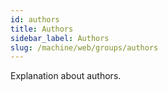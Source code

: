 ```yaml
---
id: authors
title: Authors
sidebar_label: Authors
slug: /machine/web/groups/authors
---
```


Explanation about authors.
